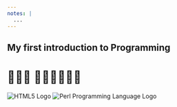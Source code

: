 ```yaml
---
notes: |
  ...
---
```


## My first introduction to Programming

# 👩🏾‍💻 👨🏼‍🏫👩🏽‍🏫

![HTML5 Logo](/assets/images/html.png) <!-- .element: class="round-portrait fragment fade-up" style="position: absolute; left: 2em; bottom: 0.5em; background-color: white;"-->
![Perl Programming Language Logo](/assets/images/perl.png) <!-- .element: class="round-portrait fragment fade-up" style="position: absolute; right: 2em; bottom: 0.5em;"-->

<!-- .slide: data-transition="fade-in" -->
